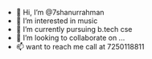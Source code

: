 - 👋 Hi, I’m @7shanurrahman
- 👀 I’m interested in music
- 🌱 I’m currently pursuing b.tech cse 
- 💞️ I’m looking to collaborate on ...
- 📫 want to reach me call at 7250118811

<!---
7shanurrahman/7shanurrahman is a ✨ special ✨ repository because its `README.md` (this file) appears on your GitHub profile.
You can click the Preview link to take a look at your changes.
--->
